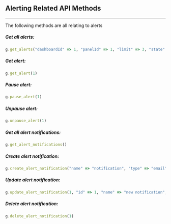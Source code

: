 ## Alerting Related API Methods
---

The following methods are all relating to alerts

##### Get all alerts:
```ruby
g.get_alerts("dashboardId" => 1, "panelId" => 1, "limit" => 3, "state" => "alerting") # all params are optional
```

##### Get alert:
```ruby
g.get_alert(1)
```

##### Pause alert:
```ruby
g.pause_alert(1)
```

##### Unpause alert:
```ruby
g.unpause_alert(1)
```

##### Get all alert notifications:
```ruby
g.get_alert_notifications()
```

##### Create alert notification:
```ruby
g.create_alert_notification("name" => "notification", "type" => "email", "settings" => { "addresses" => "alert@example.com" })
```

##### Update alert notification:
```ruby
g.update_alert_notification(1, "id" => 1, "name" => "new notification", "type" => "email")
```

##### Delete alert notification:
```ruby
g.delete_alert_notification(1)
```
